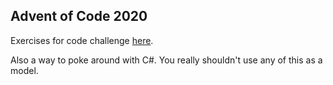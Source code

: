 ## Advent of Code 2020

Exercises for code challenge [here](https://adventofcode.com/2020).

Also a way to poke around with C#. You really shouldn't use any of this as a model.

